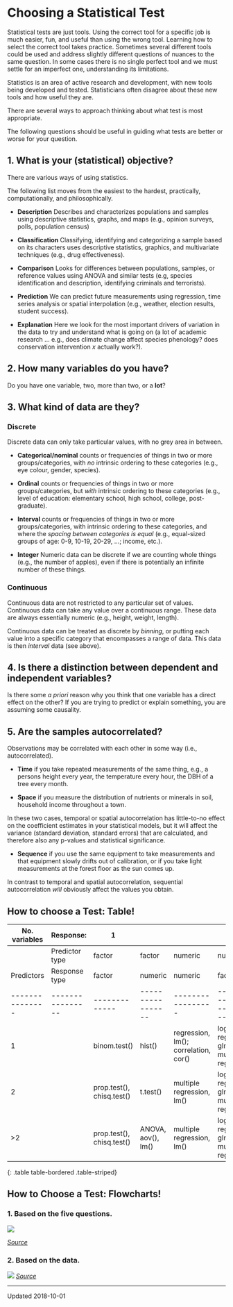 
Choosing a Statistical Test
============================

Statistical tests are just tools. Using the correct tool for a specific job is much easier, fun, and useful than using the wrong tool. Learning how to select the correct tool takes practice. Sometimes several different tools could be used and address slightly different questions of nuances to the same question. In some cases there is no single perfect tool and we must settle for an imperfect one, understanding its limitations. 

Statistics is an area of active research and development, with new tools being developed and tested. Statisticians often disagree about these new tools and how useful they are.

There are several ways to approach thinking about what test is most appropriate.

The following questions should be useful in guiding what tests are better or worse for your question.


## 1. What is your (statistical) objective?

There are various ways of using statistics. 

The following list moves from the easiest to the hardest, practically, computationally, and philosophically.

 - **Description** Describes and characterizes populations and samples using descriptive statistics, graphs, and maps (e.g., opinion surveys, polls, population census)

 - **Classification** Classifying, identifying and categorizing a sample based on its characters uses descriptive statistics, graphics, and multivariate techniques (e.g., drug effectiveness).

 - **Comparison** Looks for differences between populations, samples, or reference values using ANOVA and similar tests (e.g, species identification and description, identifying criminals and terrorists).

 - **Prediction** We can predict future measurements using regression, time series analysis or spatial interpolation (e.g., weather, election results, student success).

 - **Explanation** Here we look for the most important drivers of variation in the data to try and understand what is going on (a lot of academic research ... e.g., does climate change affect species phenology? does conservation intervention *x* actually work?).



## 2. How many variables do you have?

Do you have one variable, two, more than two, or a **lot**?


## 3. What kind of data are they?

### Discrete

Discrete data can only take particular values, with no grey area in between.

 - **Categorical/nominal** counts or frequencies of things in two or more groups/categories, with *no* intrinsic ordering to these categories (e.g., eye colour, gender, species).

 - **Ordinal** counts or frequencies of things in two or more groups/categories, but *with* intrinsic ordering to these categories (e.g., level of education: elementary school, high school, college, post-graduate).

 - **Interval** counts or frequencies of things in two or more groups/categories, with intrinsic ordering to these categories, and where the *spacing between categories is equal* (e.g., equal-sized groups of age: 0-9, 10-19, 20-29, ...; income, etc.).

 - **Integer** Numeric data can be discrete if we are counting whole things (e.g., the number of apples), even if there is potentially an infinite number of these things.


### Continuous

Continuous data are not restricted to any particular set of values. Continuous data can take any value over a continuous range. These data are always essentially numeric (e.g., height, weight, length).

Continuous data can be treated as discrete by *binning*, or putting each value into a specific category that encompasses a range of data. This data is then *interval* data (see above).



## 4. Is there a distinction between dependent and independent variables?

Is there some *a priori* reason why you think that one variable has a direct effect on the other? If you are trying to predict or explain something, you are assuming some causality.


## 5. Are the samples autocorrelated?

Observations may be correlated with each other in some way (i.e., autocorrelated). 

 - **Time** if you take repeated measurements of the same thing, e.g., a persons height every year, the temperature every hour, the DBH of a tree every month.

 - **Space** if you measure the distribution of nutrients or minerals in soil, household income throughout a town.

In these two cases, temporal or spatial autocorrelation has little-to-no effect on the coefficient estimates in your statistical models, but it will affect the variance (standard deviation, standard errors) that are calculated, and therefore also any p-values and statistical significance.


 - **Sequence** if you use the same equipment to take measurements and that equipment slowly drifts out of calibration, or if you take light measurements at the forest floor as the sun comes up.

In contrast to temporal and spatial autocorrelation, sequential autocorrelation *will* obviously affect the values you obtain.


## How to choose a Test: Table!
| No. variables | Response:      | 1           |                 |                 |                             | >1                 |                    |
|---------------|----------------|-------------|-----------------|-----------------|-----------------------------|--------------------|--------------------|
|               | Predictor type | factor      | factor          | numeric         | numeric                     | numeric            | factor             |
| Predictors    | Response type  | factor      | numeric         | numeric         | factor                      | numeric            | numeric            |
|---------------|----------------|-------------|-----------------|-----------------|-----------------------------|--------------------|--------------------|
| 1             |                | binom.test()| hist()          | regression, lm();  correlation, cor() | logistic regression, glm(), multinomial regression | multivariate stats | multivariate stats |
| 2             |                | prop.test(), chisq.test() | t.test()            | multiple regression, lm()             | logistic regression, glm(), multinomial regression | multivariate stats | multivariate stats |
| >2            |                | prop.test(), chisq.test() | ANOVA,  aov(), lm() | multiple regression, lm()             | logistic regression, glm(), multinomial regression | multivariate stats | multivariate stats |

{: .table table-bordered .table-striped}

## How to Choose a Test: Flowcharts!

### 1. Based on the five questions.

![](http://intro2r.github.io/unit3/img/selection-methods-8-21-2010.png)

[*Source*](https://statswithcats.wordpress.com/2010/08/27/the-right-tool-for-the-job/)


### 2. Based on the data.


![](http://intro2r.github.io/unit3/img/flowchart-data.jpg)
[*Source*](http://www.efoza.com/postpic/2012/05/statistical-test-flow-chart_237102.jpg)


 - - - 
Updated 2018-10-01



